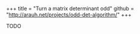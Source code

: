 +++
title = "Turn a matrix determinant odd"
github = "http://arauh.net/projects/odd-det-algorithm/"
+++

TODO

